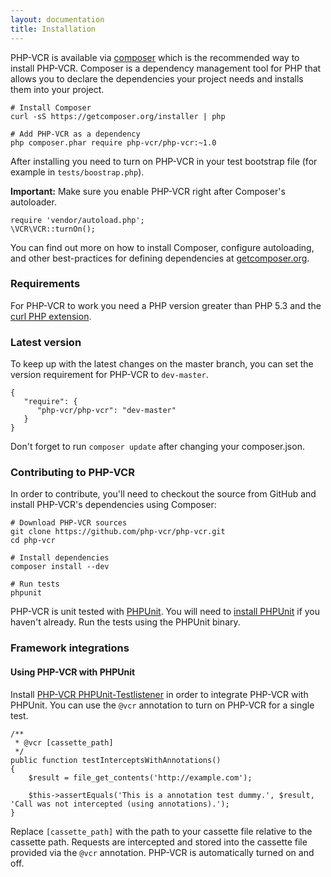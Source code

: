 ```yaml
---
layout: documentation
title: Installation
---
```


PHP-VCR is available via [composer](http://getcomposer.org) which is the recommended way to install PHP-VCR. Composer is a dependency management tool for PHP that allows you to declare the dependencies your project needs and installs them into your project.

    # Install Composer
    curl -sS https://getcomposer.org/installer | php

    # Add PHP-VCR as a dependency
    php composer.phar require php-vcr/php-vcr:~1.0


After installing you need to turn on PHP-VCR in your test bootstrap file (for example in `tests/boostrap.php`). 

**Important:** Make sure you enable PHP-VCR right after Composer's autoloader.

    require 'vendor/autoload.php';
    \VCR\VCR::turnOn();

You can find out more on how to install Composer, configure autoloading, and other best-practices for defining dependencies at [getcomposer.org](http://getcomposer.org).

### Requirements

For PHP-VCR to work you need a PHP version greater than PHP 5.3 and the [curl PHP extension](http://php.net/manual/en/book.curl.php).   

### Latest version

To keep up with the latest changes on the master branch, you can set the version requirement for PHP-VCR to `dev-master`.

    {
       "require": {
          "php-vcr/php-vcr": "dev-master"
       }
    }

Don't forget to run `composer update` after changing your composer.json.


### Contributing to PHP-VCR

In order to contribute, you'll need to checkout the source from GitHub and install PHP-VCR's dependencies using Composer:

    # Download PHP-VCR sources
    git clone https://github.com/php-vcr/php-vcr.git 
    cd php-vcr 

    # Install dependencies    
    composer install --dev

    # Run tests
    phpunit

PHP-VCR is unit tested with [PHPUnit](http://phpunit.de). You will need to [install PHPUnit](http://phpunit.de/manual/3.8/en/installation.html) if you haven't already. Run the tests using the PHPUnit binary.

### Framework integrations

#### Using PHP-VCR with PHPUnit

Install [PHP-VCR PHPUnit-Testlistener](https://github.com/php-vcr/phpunit-testlistener-vcr) in order to integrate PHP-VCR with PHPUnit. You can use the `@vcr` annotation to turn on PHP-VCR for a single test.

    /**
     * @vcr [cassette_path]
     */
    public function testInterceptsWithAnnotations()
    {
        $result = file_get_contents('http://example.com');

        $this->assertEquals('This is a annotation test dummy.', $result, 'Call was not intercepted (using annotations).');
    }

Replace `[cassette_path]` with the path to your cassette file relative to the cassette path. Requests are intercepted and stored into the cassette file provided via the `@vcr` annotation. PHP-VCR is automatically turned on and off.